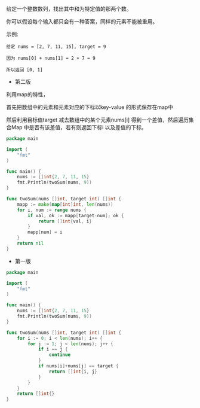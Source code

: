 给定一个整数数列，找出其中和为特定值的那两个数。

你可以假设每个输入都只会有一种答案，同样的元素不能被重用。

示例:
````
给定 nums = [2, 7, 11, 15], target = 9

因为 nums[0] + nums[1] = 2 + 7 = 9

所以返回 [0, 1]
````

* 第二版

利用map的特性， 

首先把数组中的元素和元素对应的下标以key-value 的形式保存在map中

然后利用目标值target 减去数组中的某个元素nums[i] 得到一个差值，然后遍历集合Map 中是否有该差值，若有则返回下标i 以及差值的下标。
```go
package main

import (
	"fmt"
)

func main() {
	nums := []int{2, 7, 11, 15}
	fmt.Println(twoSum(nums, 9))
}

func twoSum(nums []int, target int) []int {
	mapp := make(map[int]int, len(nums))
	for i, num := range nums {
		if val, ok := mapp[target-num]; ok {
			return []int{val, i}
		}
		mapp[num] = i
	}
	return nil
}
```



* 第一版
````go
package main

import (
	"fmt"
)

func main() {
	nums := []int{2, 7, 11, 15}
	fmt.Println(twoSum(nums, 9))
}

func twoSum(nums []int, target int) []int {
	for i := 0; i < len(nums); i++ {
		for j := 1; j < len(nums); j++ {
			if i == j {
				continue
			}
			if nums[i]+nums[j] == target {
				return []int{i, j}
			}
		}
	}
	return []int{}
}
````